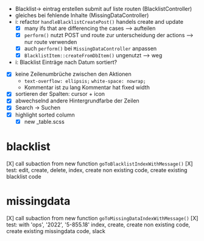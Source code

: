 - Blacklist-> eintrag erstellen submit auf liste routen (BlacklistController)
- gleiches bei fehlende Inhalte (MissingDataController)
- i: refactor `handleBlacklistCreatePost()` handels create and update
    - [X] many ifs that are differencing the cases --> aufteilen
    - [X] `perform()` nutzt POST und route zur unterscheidung der actions --> nur route verwenden
    - [X] auch `perform()` bei `MissingDataController` anpassen
    - [X] `BlacklistItem::createFromDbItem()` ungenutzt --> weg
- i: Blacklist Einträge nach Datum sortiert? 
- [X] keine Zeilenumbrüche zwischen den Aktionen
    - `text-overflow: ellipsis;` `white-space: nowrap;`
    - Kommentar ist zu lang <th>Kommentar hat fixed width
- [X] sortieren der Spalten: cursor + icon
- [X] abwechselnd andere Hintergrundfarbe der Zeilen
- [X] Search -> Suchen
- [X] highlight sorted column
    - [X] new _table.scss

# blacklist
[X] call subaction from new function `goToBlacklistIndexWithMessage()`
[X] test: edit, create, delete, index, create non existing code, create existing blacklist code

# missingdata
[X] call subaction from new function `goToMissingDataIndexWithMessage()`
[X] test: with 'ops', '2022', '5-855.18'
 index, create, create non existing code, create existing missingdata code, slack
